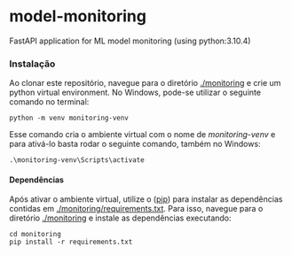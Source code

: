 # model-monitoring
 FastAPI application for ML model monitoring (using python:3.10.4)
 
### Instalação
Ao clonar este repositório, navegue para o diretório [./monitoring](monitoring) e crie um python virtual environment. No Windows, pode-se utilizar o seguinte comando no terminal:
 
```
python -m venv monitoring-venv
```
 
Esse comando cria o ambiente virtual com o nome de *monitoring-venv* e para ativá-lo basta rodar o seguinte comando, também no Windows:
 
```
.\monitoring-venv\Scripts\activate
```

#### Dependências

Após ativar o ambiente virtual, utilize o ([pip](https://pip.pypa.io/en/stable/installation/)) para instalar as dependências contidas em [./monitoring/requirements.txt](monitoring/requirements.txt). Para isso, navegue para o diretório [./monitoring](monitoring) e instale as dependências executando:

```
cd monitoring
pip install -r requirements.txt
```


